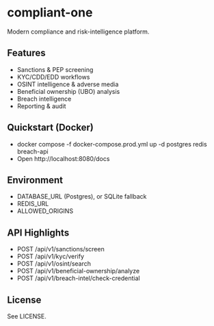 # compliant-one

Modern compliance and risk-intelligence platform.

## Features
- Sanctions & PEP screening
- KYC/CDD/EDD workflows
- OSINT intelligence & adverse media
- Beneficial ownership (UBO) analysis
- Breach intelligence
- Reporting & audit

## Quickstart (Docker)
- docker compose -f docker-compose.prod.yml up -d postgres redis breach-api
- Open http://localhost:8080/docs

## Environment
- DATABASE_URL (Postgres), or SQLite fallback
- REDIS_URL
- ALLOWED_ORIGINS

## API Highlights
- POST /api/v1/sanctions/screen
- POST /api/v1/kyc/verify
- POST /api/v1/osint/search
- POST /api/v1/beneficial-ownership/analyze
- POST /api/v1/breach-intel/check-credential

## License
See LICENSE.
